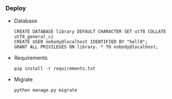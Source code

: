 ### Deploy
* Database

    ```
    CREATE DATABASE library DEFAULT CHARACTER SET utf8 COLLATE utf8_general_ci
    CREATE USER nobody@localhost IDENTIFIED BY "hell0";
    GRANT ALL PRIVILEGES ON library. * TO nobody@localhost;
    ```

* Requirements

    `pip install -r requirements.txt`

* Migrate

    `python manage.py migrate`
